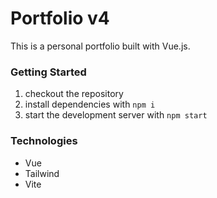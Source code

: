 # Portfolio v4
This is a personal portfolio built with Vue.js.

### Getting Started
1. checkout the repository
2. install dependencies with `npm i`
3. start the development server with `npm start`


### Technologies
- Vue
- Tailwind
- Vite
